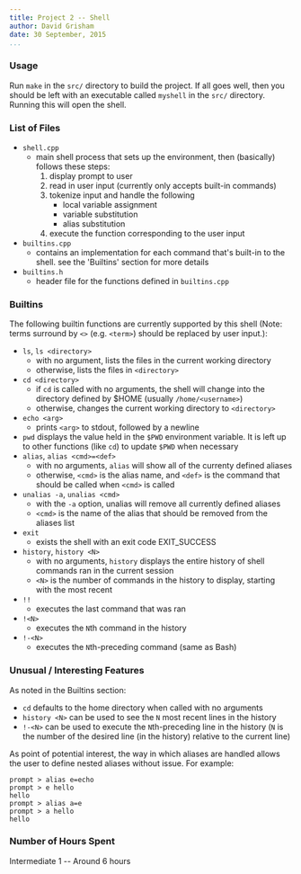 ```yaml
---
title: Project 2 -- Shell
author: David Grisham
date: 30 September, 2015
...
```


### Usage

Run `make` in the `src/` directory to build the project. If all goes well, then
you should be left with an executable called `myshell` in the `src/` directory.
Running this will open the shell.


### List of Files

- `shell.cpp`
    + main shell process that sets up the environment, then (basically) follows
      these steps:
        1. display prompt to user
        2. read in user input (currently only accepts built-in commands)
        3. tokenize input and handle the following
            * local variable assignment
            * variable substitution
            * alias substitution
        4. execute the function corresponding to the user input
- `builtins.cpp`
    + contains an implementation for each command that's built-in to the shell.
      see the 'Builtins' section for more details
- `builtins.h`
    + header file for the functions defined in `builtins.cpp`

### Builtins

The following builtin functions are currently supported by this shell
(Note: terms surround by `<>` (e.g. `<term>`) should be replaced by user
input.):

- `ls`, `ls <directory>`
    + with no argument, lists the files in the current working directory
    + otherwise, lists the files in `<directory>`
- `cd <directory>`
    + if `cd` is called with no arguments, the shell will change into the
      directory defined by $HOME (usually `/home/<username>`)
    + otherwise, changes the current working directory to `<directory>`
- `echo <arg>`
    + prints `<arg>` to stdout, followed by a newline
- `pwd` displays the value held in the `$PWD` environment variable. It is left
  up to other functions (like `cd`) to update `$PWD` when necessary
- `alias`, `alias <cmd>=<def>`
    + with no arguments, `alias` will show all of the currenty defined
      aliases
    + otherwise, `<cmd>` is the alias name, and `<def>` is the command that
      should be called when `<cmd>` is called
- `unalias -a`, `unalias <cmd>`
    + with the `-a` option, unalias will remove all currently defined
      aliases
    + `<cmd>` is the name of the alias that should be removed from the aliases
      list
- `exit`
    + exists the shell with an exit code EXIT_SUCCESS
- `history`, `history <N>`
    + with no arguments, `history` displays the entire history of shell
      commands ran in the current session
    + `<N>` is the number of commands in the history to display, starting
      with the most recent
- `!!`
    + executes the last command that was ran
- `!<N>`
    + executes the `N`th command in the history
- `!-<N>`
    + executes the `N`th-preceding command (same as Bash)

### Unusual / Interesting Features

As noted in the Builtins section:

- `cd` defaults to the home directory when called with no arguments
- `history <N>` can be used to see the `N` most recent lines in the history
- `!-<N>` can be used to execute the `N`th-preceding line in the history (`N` is
  the number of the desired line (in the history) relative to the current line)

As point of potential interest, the way in which aliases are handled allows the
user to define nested aliases without issue. For example:

```
prompt > alias e=echo
prompt > e hello
hello 
prompt > alias a=e
prompt > a hello
hello 
```

### Number of Hours Spent

Intermediate 1 -- Around 6 hours

